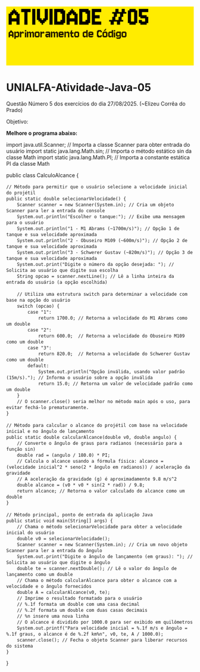 ![banner](./Img/ATIVIDADE5.png)

# UNIALFA-Atividade-Java-05
Questão Número 5 dos exercícios do dia 27/08/2025. (~Elizeu Corrêa do Prado)

Objetivo: 

**Melhore o programa abaixo:**
   
import java.util.Scanner; // Importa a classe Scanner para obter entrada do usuário
import static java.lang.Math.sin; // Importa o método estático sin da classe Math
import static java.lang.Math.PI;  // Importa a constante estática PI da classe Math

public class CalculoAlcance {

    // Método para permitir que o usuário selecione a velocidade inicial do projétil
    public static double selecionarVelocidade() {
        Scanner scanner = new Scanner(System.in); // Cria um objeto Scanner para ler a entrada do console
        System.out.println("Escolher o tanque:"); // Exibe uma mensagem para o usuário
        System.out.println("1 - M1 Abrams (~1700m/s)"); // Opção 1 de tanque e sua velocidade aproximada
        System.out.println("2 - Obuseiro M109 (~600m/s)"); // Opção 2 de tanque e sua velocidade aproximada
        System.out.println("3 - Schwerer Gustav (~820m/s)"); // Opção 3 de tanque e sua velocidade aproximada
        System.out.print("Digite o número da opção desejada: "); // Solicita ao usuário que digite sua escolha
        String opcao = scanner.nextLine(); // Lê a linha inteira da entrada do usuário (a opção escolhida)

        // Utiliza uma estrutura switch para determinar a velocidade com base na opção do usuário
        switch (opcao) {
            case "1":
                return 1700.0; // Retorna a velocidade do M1 Abrams como um double
            case "2":
                return 600.0;  // Retorna a velocidade do Obuseiro M109 como um double
            case "3":
                return 820.0;  // Retorna a velocidade do Schwerer Gustav como um double
            default:
                System.out.println("Opção inválida, usando valor padrão (15m/s)."); // Informa o usuário sobre a opção inválida
                return 15.0; // Retorna um valor de velocidade padrão como um double
        }
        // O scanner.close() seria melhor no método main após o uso, para evitar fechá-lo prematuramente.
    }

    // Método para calcular o alcance do projétil com base na velocidade inicial e no ângulo de lançamento
    public static double calcularAlcance(double v0, double angulo) {
        // Converte o ângulo de graus para radianos (necessário para a função sin)
        double rad = (angulo / 180.0) * PI;
        // Calcula o alcance usando a fórmula física: alcance = (velocidade inicial^2 * seno(2 * ângulo em radianos)) / aceleração da gravidade
        // A aceleração da gravidade (g) é aproximadamente 9.8 m/s^2
        double alcance = (v0 * v0 * sin(2 * rad)) / 9.8;
        return alcance; // Retorna o valor calculado do alcance como um double
    }

    // Método principal, ponto de entrada da aplicação Java
    public static void main(String[] args) {
        // Chama o método selecionarVelocidade para obter a velocidade inicial do usuário
        double v0 = selecionarVelocidade();
        Scanner scanner = new Scanner(System.in); // Cria um novo objeto Scanner para ler a entrada do ângulo
        System.out.print("Digite o ângulo de lançamento (em graus): "); // Solicita ao usuário que digite o ângulo
        double te = scanner.nextDouble(); // Lê o valor do ângulo de lançamento como um double
        // Chama o método calcularAlcance para obter o alcance com a velocidade e o ângulo fornecidos
        double A = calcularAlcance(v0, te);
        // Imprime o resultado formatado para o usuário
        // %.1f formata um double com uma casa decimal
        // %.2f formata um double com duas casas decimais
        // %n insere uma nova linha
        // O alcance é dividido por 1000.0 para ser exibido em quilômetros
        System.out.printf("Para velocidade inicial = %.1f m/s e ângulo = %.1f graus, o alcance é de %.2f km%n", v0, te, A / 1000.0);
        scanner.close(); // Fecha o objeto Scanner para liberar recursos do sistema
    }
}
